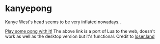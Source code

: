 kanyepong
=========

Kanye West's head seems to be very inflated nowadays..

[Play some pong with it!](http://bigredwill.github.io/kanyepong/)
The above link is a port of Lua to the web, doesn't work as well as the desktop version but it's functional.
Credit to [loser.land](Qwook)
